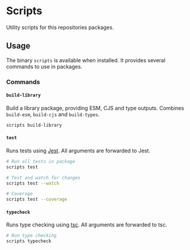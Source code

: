 # Scripts

Utility scripts for this repositories packages.

## Usage

The binary `scripts` is available when installed. It provides several commands to use in packages.

### Commands

#### `build-library`

Build a library package, providing ESM, CJS and type outputs. Combines `build-esm`, `build-cjs` and `build-types`.

```sh
scripts build-library
```

#### `test`

Runs tests using [Jest](https://jestjs.io/). All arguments are forwarded to Jest.

```sh
# Run all tests in package
scripts test

# Test and watch for changes
scripts test --watch

# Coverage
scripts test --coverage
```

#### `typecheck`

Runs type checking using [tsc](https://www.typescriptlang.org/). All arguments are forwarded to tsc.

```sh
# Run type checking
scripts typecheck
```
